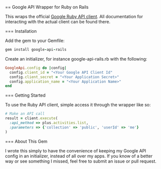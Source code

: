 == Google API Wrapper for Ruby on Rails

This wraps the official [Google Ruby API client](https://github.com/google/google-api-ruby-client). All documentation for interacting with the actual client can be found there.

=== Installation

Add the gem to your Gemfile:

```ruby
gem install google-api-rails
```

Create an initializer, for instance google-api-rails.rb with the following:

```ruby
GoogleApi.config do |config|
  config.client_id = "<Your Google API Client Id"
  config.client_secret = "<Your Application Secret>"
  config.application_name = "<Your Application Name>"
end
```

=== Getting Started

To use the Ruby API client, simple access it through the wrapper like so:

```ruby
# Make an API call
result = client.execute(
  :api_method => plus.activities.list,
  :parameters => {'collection' => 'public', 'userId' => 'me'}
)
```

=== About This Gem

I wrote this simply to have the convenience of keeping my Google API config in an initializer, instead of all over my apps. If you know of a better way or see something I missed, feel free to submit an issue or pull request.